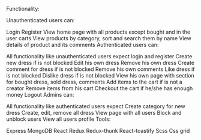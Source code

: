 Functionality:

Unauthenticated users can:

Login
Register
View home page with all products except bought and in the user carts
View products by category, sort and search them by name
View details of product and its comments
Authenticated users can:

All functionality like unauthenticated users expect login and register
Create new dress if is not blocked
Edit his own dress
Remove his own dress
Create comment for dress if is not blocked
Remove his own comments
Like dress if is not blocked
Dislike dress if is not blocked
View his own page with section for bought dress, sold dress, comments
Add items to the cart if is not a creator
Remove items from his cart
Checkout the cart if he/she has enough money
Logout
Admins can:

All functionality like authenticated users expect
Create category for new dress
Create, edit, remove all dress
View page with all users
Block and unblock users
View all users profile
Tools:

Express
MongoDB
React
Redux
Redux-thunk
React-toastify
Scss
Css grid

